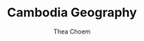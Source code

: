 ---
layout: post
title: Cambodia Geography
permalink: /portfolios/camgeo/
categories: portfolio
author: Thea Choem
comments: true
cover:
ss1: assets/portfolios/camgeo/home.png
ss2: assets/portfolios/camgeo/provincedetail.png
bg-color: CE2B30
---